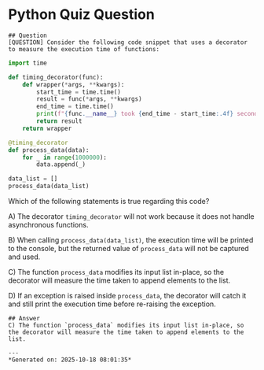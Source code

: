 # Python Quiz Question
    
    ## Question
    [QUESTION] Consider the following code snippet that uses a decorator to measure the execution time of functions:

```python
import time

def timing_decorator(func):
    def wrapper(*args, **kwargs):
        start_time = time.time()
        result = func(*args, **kwargs)
        end_time = time.time()
        print(f"{func.__name__} took {end_time - start_time:.4f} seconds")
        return result
    return wrapper

@timing_decorator
def process_data(data):
    for _ in range(1000000):
        data.append(_)

data_list = []
process_data(data_list)
```

Which of the following statements is true regarding this code?

A) The decorator `timing_decorator` will not work because it does not handle asynchronous functions.

B) When calling `process_data(data_list)`, the execution time will be printed to the console, but the returned value of `process_data` will not be captured and used.

C) The function `process_data` modifies its input list in-place, so the decorator will measure the time taken to append elements to the list.

D) If an exception is raised inside `process_data`, the decorator will catch it and still print the execution time before re-raising the exception.
    
    ## Answer
    C) The function `process_data` modifies its input list in-place, so the decorator will measure the time taken to append elements to the list.
    
    ---
    *Generated on: 2025-10-18 08:01:35*
    